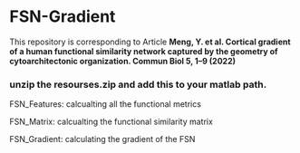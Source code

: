 # FSN-Gradient
This repository is corresponding to Article **Meng, Y. et al. Cortical gradient of a human functional similarity network captured by the geometry of cytoarchitectonic organization. Commun Biol 5, 1–9 (2022)**

### unzip the resourses.zip and add this to your matlab path.
 FSN_Features: calcualting all the functional metrics
 
 FSN_Matrix: calcualting the functional similarity matrix
 
 FSN_Gradient: calculating the gradient of the FSN
